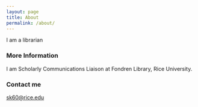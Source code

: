 ```yaml
---
layout: page
title: About
permalink: /about/
---
```


I am a librarian




### More Information

I am Scholarly Communications Liaison at Fondren Library, Rice University. 

### Contact me

[sk60@rice.edu](mailto:sk60@rice.edu)
